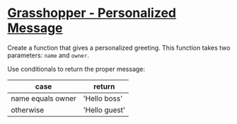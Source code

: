 # [Grasshopper - Personalized Message](https://www.codewars.com/kata/grasshopper-personalized-message "https://www.codewars.com/kata/5772da22b89313a4d50012f7")

Create a function that gives a personalized greeting. This function takes two parameters: `name` and `owner`.

Use conditionals to return the proper message:

case | return
--- | ---
name equals owner | 'Hello boss'
otherwise         | 'Hello guest'